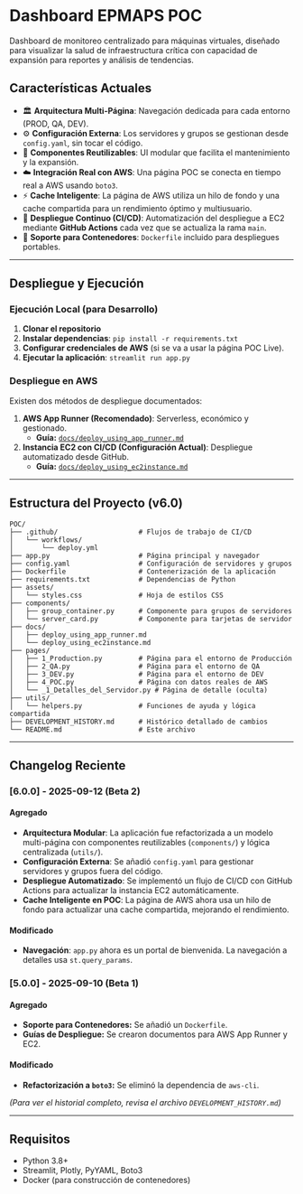 # Dashboard EPMAPS POC

Dashboard de monitoreo centralizado para máquinas virtuales, diseñado para visualizar la salud de infraestructura crítica con capacidad de expansión para reportes y análisis de tendencias.

## Características Actuales

- 🏛️ **Arquitectura Multi-Página**: Navegación dedicada para cada entorno (PROD, QA, DEV).
- ⚙️ **Configuración Externa**: Los servidores y grupos se gestionan desde `config.yaml`, sin tocar el código.
- 🧩 **Componentes Reutilizables**: UI modular que facilita el mantenimiento y la expansión.
- ☁️ **Integración Real con AWS**: Una página POC se conecta en tiempo real a AWS usando `boto3`.
- ⚡ **Cache Inteligente**: La página de AWS utiliza un hilo de fondo y una cache compartida para un rendimiento óptimo y multiusuario.
- 🚀 **Despliegue Continuo (CI/CD)**: Automatización del despliegue a EC2 mediante **GitHub Actions** cada vez que se actualiza la rama `main`.
- 🐳 **Soporte para Contenedores**: `Dockerfile` incluido para despliegues portables.

---

## Despliegue y Ejecución

### Ejecución Local (para Desarrollo)

1.  **Clonar el repositorio**
2.  **Instalar dependencias**: `pip install -r requirements.txt`
3.  **Configurar credenciales de AWS** (si se va a usar la página POC Live).
4.  **Ejecutar la aplicación**: `streamlit run app.py`

### Despliegue en AWS

Existen dos métodos de despliegue documentados:

1.  **AWS App Runner (Recomendado)**: Serverless, económico y gestionado.
    - **Guía:** [`docs/deploy_using_app_runner.md`](docs/deploy_using_app_runner.md)
2.  **Instancia EC2 con CI/CD (Configuración Actual)**: Despliegue automatizado desde GitHub.
    - **Guía:** [`docs/deploy_using_ec2instance.md`](docs/deploy_using_ec2instance.md)

---

## Estructura del Proyecto (v6.0)

```
POC/
├── .github/                    # Flujos de trabajo de CI/CD
│   └── workflows/
│       └── deploy.yml
├── app.py                      # Página principal y navegador
├── config.yaml                 # Configuración de servidores y grupos
├── Dockerfile                  # Contenerización de la aplicación
├── requirements.txt            # Dependencias de Python
├── assets/
│   └── styles.css              # Hoja de estilos CSS
├── components/
│   ├── group_container.py      # Componente para grupos de servidores
│   └── server_card.py          # Componente para tarjetas de servidor
├── docs/
│   ├── deploy_using_app_runner.md
│   └── deploy_using_ec2instance.md
├── pages/
│   ├── 1_Production.py         # Página para el entorno de Producción
│   ├── 2_QA.py                 # Página para el entorno de QA
│   ├── 3_DEV.py                # Página para el entorno de DEV
│   ├── 4_POC.py                # Página con datos reales de AWS
│   └── _1_Detalles_del_Servidor.py # Página de detalle (oculta)
├── utils/
│   └── helpers.py              # Funciones de ayuda y lógica compartida
├── DEVELOPMENT_HISTORY.md      # Histórico detallado de cambios
└── README.md                   # Este archivo
```

---

## Changelog Reciente

### [6.0.0] - 2025-09-12 (Beta 2)

#### Agregado
- **Arquitectura Modular**: La aplicación fue refactorizada a un modelo multi-página con componentes reutilizables (`components/`) y lógica centralizada (`utils/`).
- **Configuración Externa**: Se añadió `config.yaml` para gestionar servidores y grupos fuera del código.
- **Despliegue Automatizado**: Se implementó un flujo de CI/CD con GitHub Actions para actualizar la instancia EC2 automáticamente.
- **Cache Inteligente en POC**: La página de AWS ahora usa un hilo de fondo para actualizar una cache compartida, mejorando el rendimiento.

#### Modificado
- **Navegación**: `app.py` ahora es un portal de bienvenida. La navegación a detalles usa `st.query_params`.

### [5.0.0] - 2025-09-10 (Beta 1)

#### Agregado
- **Soporte para Contenedores:** Se añadió un `Dockerfile`.
- **Guías de Despliegue:** Se crearon documentos para AWS App Runner y EC2.

#### Modificado
- **Refactorización a `boto3`:** Se eliminó la dependencia de `aws-cli`.

*(Para ver el historial completo, revisa el archivo `DEVELOPMENT_HISTORY.md`)*

---

## Requisitos

- Python 3.8+
- Streamlit, Plotly, PyYAML, Boto3
- Docker (para construcción de contenedores)